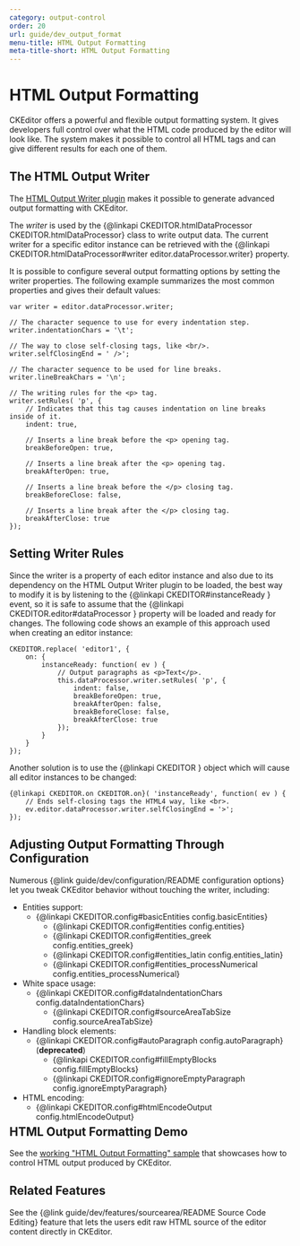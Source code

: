 ```yaml
---
category: output-control
order: 20
url: guide/dev_output_format
menu-title: HTML Output Formatting
meta-title-short: HTML Output Formatting
---
```

<!--
Copyright (c) 2003-2018, CKSource - Frederico Knabben. All rights reserved.
For licensing, see LICENSE.md.
-->

# HTML Output Formatting

CKEditor offers a powerful and flexible output formatting system. It
gives developers full control over what the HTML code produced by the
editor will look like. The system makes it possible to control all HTML
tags and can give different results for each one of them.

## The HTML Output Writer

The [HTML Output Writer plugin](https://ckeditor.com/cke4/addon/htmlwriter) makes it possible to generate advanced output formatting with CKEditor.

The *writer* is used by the {@linkapi CKEDITOR.htmlDataProcessor CKEDITOR.htmlDataProcessor} class to write output data.
The current writer for a specific editor instance can be retrieved with the {@linkapi CKEDITOR.htmlDataProcessor#writer editor.dataProcessor.writer} property.

It is possible to configure several output formatting options by setting
the writer properties. The following example summarizes the most common properties and gives their default values:

	var writer = editor.dataProcessor.writer;

	// The character sequence to use for every indentation step.
	writer.indentationChars = '\t';

	// The way to close self-closing tags, like <br/>.
	writer.selfClosingEnd = ' />';

	// The character sequence to be used for line breaks.
	writer.lineBreakChars = '\n';

	// The writing rules for the <p> tag.
	writer.setRules( 'p', {
		// Indicates that this tag causes indentation on line breaks inside of it.
		indent: true,

		// Inserts a line break before the <p> opening tag.
		breakBeforeOpen: true,

		// Inserts a line break after the <p> opening tag.
		breakAfterOpen: true,

		// Inserts a line break before the </p> closing tag.
		breakBeforeClose: false,

		// Inserts a line break after the </p> closing tag.
		breakAfterClose: true
	});

## Setting Writer Rules

Since the writer is a property of each editor instance and also due
to its dependency on the HTML Output Writer plugin to be loaded, the best way to
modify it is by listening to the {@linkapi CKEDITOR#instanceReady }
event, so it is safe to assume that the {@linkapi CKEDITOR.editor#dataProcessor } property will be
loaded and ready for changes. The following code shows an example of
this approach used when creating an editor instance:

	CKEDITOR.replace( 'editor1', {
		on: {
			instanceReady: function( ev ) {
				// Output paragraphs as <p>Text</p>.
				this.dataProcessor.writer.setRules( 'p', {
					indent: false,
					breakBeforeOpen: true,
					breakAfterOpen: false,
					breakBeforeClose: false,
					breakAfterClose: true
				});
			}
		}
	});

Another solution is to use the {@linkapi CKEDITOR } object which will cause all editor instances to be changed:

	{@linkapi CKEDITOR.on CKEDITOR.on}( 'instanceReady', function( ev ) {
		// Ends self-closing tags the HTML4 way, like <br>.
		ev.editor.dataProcessor.writer.selfClosingEnd = '>';
	});

## Adjusting Output Formatting Through Configuration

Numerous {@link guide/dev/configuration/README configuration options} let you tweak CKEditor behavior without touching the writer, including:
<ul style="margin-bottom:40px">
	<li>Entities support:
		<ul>
			<li style="float: left;">{@linkapi CKEDITOR.config#basicEntities config.basicEntities}</li>
			<li style="float: left;margin-left:30px">{@linkapi CKEDITOR.config#entities config.entities}</li>
			<li style="float: left;margin-left:30px">{@linkapi CKEDITOR.config#entities_greek config.entities_greek}</li>
			<li style="float: left;margin-left:30px">{@linkapi CKEDITOR.config#entities_latin config.entities_latin}</li>
			<li style="float: left;margin-left:30px">{@linkapi CKEDITOR.config#entities_processNumerical config.entities_processNumerical}</li>
		</ul>
	</li>
	<li style="clear:both">White space usage:
		<ul>
			<li style="float: left;">{@linkapi CKEDITOR.config#dataIndentationChars config.dataIndentationChars}</li>
			<li style="float: left;margin-left:30px">{@linkapi CKEDITOR.config#sourceAreaTabSize config.sourceAreaTabSize}</li>
		</ul></li>
	<li style="clear:both">Handling block elements:
		<ul>
			<li style="float: left;">{@linkapi CKEDITOR.config#autoParagraph config.autoParagraph} (<strong>deprecated</strong>)</li>
			<li style="float: left;margin-left:30px">{@linkapi CKEDITOR.config#fillEmptyBlocks config.fillEmptyBlocks}</li>
			<li style="float: left;margin-left:30px">{@linkapi CKEDITOR.config#ignoreEmptyParagraph config.ignoreEmptyParagraph}</li>
		</ul></li>
	<li style="clear:both">HTML encoding:
		<ul>
			<li style="float: left;">{@linkapi CKEDITOR.config#htmlEncodeOutput config.htmlEncodeOutput}</li>
		</ul>
	</li>
</ul>

## HTML Output Formatting Demo

See the [working "HTML Output Formatting" sample](https://sdk.ckeditor.com/samples/htmlformatting.html) that showcases how to control HTML output produced by CKEditor.

## Related Features

See the {@link guide/dev/features/sourcearea/README Source Code Editing} feature that lets the users edit raw HTML source of the editor content directly in CKEditor.
</br></p>